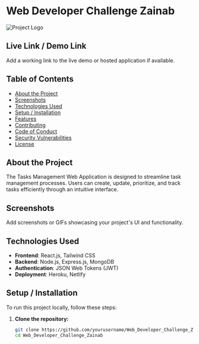 # Web Developer Challenge Zainab

![Project Logo](https://your-project-logo-url.png)

## Live Link / Demo Link

Add a working link to the live demo or hosted application if available.

## Table of Contents

- [About the Project](#about-the-project)
- [Screenshots](#screenshots)
- [Technologies Used](#technologies-used)
- [Setup / Installation](#setup--installation)
- [Features](#features)
- [Contributing](#contributing)
- [Code of Conduct](#code-of-conduct)
- [Security Vulnerabilities](#security-vulnerabilities)
- [License](#license)

## About the Project

The Tasks Management Web Application is designed to streamline task management processes. Users can create, update, prioritize, and track tasks efficiently through an intuitive interface.

## Screenshots

Add screenshots or GIFs showcasing your project's UI and functionality.

## Technologies Used

- **Frontend**: React.js, Tailwind CSS
- **Backend**: Node.js, Express.js, MongoDB
- **Authentication**: JSON Web Tokens (JWT)
- **Deployment**: Heroku, Netlify

## Setup / Installation

To run this project locally, follow these steps:

1. **Clone the repository:**

   ```bash
   git clone https://github.com/yourusername/Web_Developer_Challenge_Zainab.git
   cd Web_Developer_Challenge_Zainab
